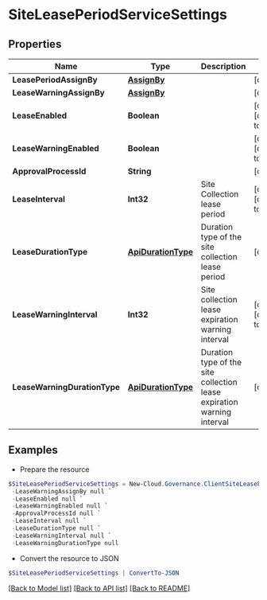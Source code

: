 # SiteLeasePeriodServiceSettings
## Properties

Name | Type | Description | Notes
------------ | ------------- | ------------- | -------------
**LeasePeriodAssignBy** | [**AssignBy**](AssignBy.md) |  | [optional] 
**LeaseWarningAssignBy** | [**AssignBy**](AssignBy.md) |  | [optional] 
**LeaseEnabled** | **Boolean** |  | [optional] [default to $false]
**LeaseWarningEnabled** | **Boolean** |  | [optional] [default to $false]
**ApprovalProcessId** | **String** |  | [optional] 
**LeaseInterval** | **Int32** | Site Collection lease period | [optional] [default to 0]
**LeaseDurationType** | [**ApiDurationType**](ApiDurationType.md) | Duration type of the site collection lease period | [optional] 
**LeaseWarningInterval** | **Int32** | Site collection lease expiration warning interval | [optional] [default to 0]
**LeaseWarningDurationType** | [**ApiDurationType**](ApiDurationType.md) | Duration type of the site collection lease expiration warning interval | [optional] 

## Examples

- Prepare the resource
```powershell
$SiteLeasePeriodServiceSettings = New-Cloud.Governance.ClientSiteLeasePeriodServiceSettings  -LeasePeriodAssignBy null `
 -LeaseWarningAssignBy null `
 -LeaseEnabled null `
 -LeaseWarningEnabled null `
 -ApprovalProcessId null `
 -LeaseInterval null `
 -LeaseDurationType null `
 -LeaseWarningInterval null `
 -LeaseWarningDurationType null
```

- Convert the resource to JSON
```powershell
$SiteLeasePeriodServiceSettings | ConvertTo-JSON
```

[[Back to Model list]](../README.md#documentation-for-models) [[Back to API list]](../README.md#documentation-for-api-endpoints) [[Back to README]](../README.md)

